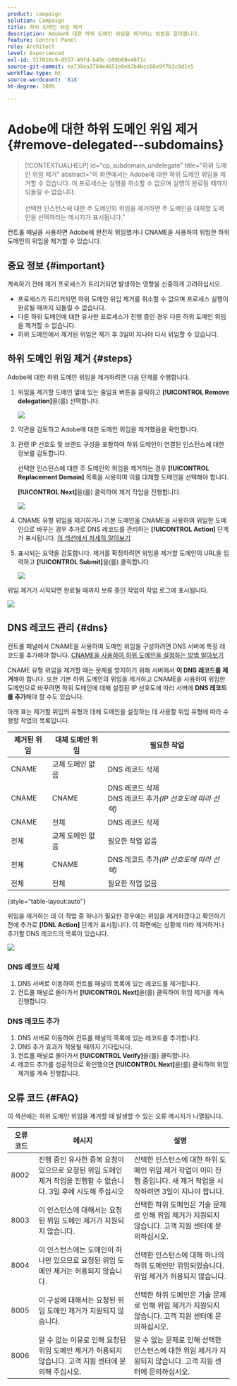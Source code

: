 ```yaml
---
product: campaign
solution: Campaign
title: 하위 도메인 위임 제거
description: Adobe에 대한 하위 도메인 위임을 제거하는 방법을 알아봅니다.
feature: Control Panel
role: Architect
level: Experienced
exl-id: 517818c9-8557-49fd-b49c-b98b60e48f1c
source-git-commit: ea738ea3764e4651e0eb7b4bcc68a9f7b3c8d1e5
workflow-type: ht
source-wordcount: '818'
ht-degree: 100%

---
```


# Adobe에 대한 하위 도메인 위임 제거 {#remove-delegated--subdomains}

>[!CONTEXTUALHELP]
>id="cp_subdomain_undelegate"
>title="하위 도메인 위임 제거"
>abstract="이 화면에서는 Adobe에 대한 하위 도메인 위임을 제거할 수 있습니다. 이 프로세스는 실행을 취소할 수 없으며 실행이 완료될 때까지 되돌릴 수 없습니다.<br><br>선택한 인스턴스에 대한 주 도메인의 위임을 제거하면 주 도메인을 대체할 도메인을 선택하라는 메시지가 표시됩니다."

컨트롤 패널을 사용하면 Adobe에 완전히 위임했거나 CNAME을 사용하여 위임한 하위 도메인의 위임을 제거할 수 있습니다.

## 중요 정보 {#important}

계속하기 전에 제거 프로세스가 트리거되면 발생하는 영향을 신중하게 고려하십시오.

* 프로세스가 트리거되면 하위 도메인 위임 제거를 취소할 수 없으며 프로세스 실행이 완료될 때까지 되돌릴 수 없습니다.
* 다른 하위 도메인에 대한 유사한 프로세스가 진행 중인 경우 다른 하위 도메인 위임을 제거할 수 없습니다.
* 하위 도메인에서 제거된 위임은 제거 후 3일이 지나야 다시 위임할 수 있습니다.

## 하위 도메인 위임 제거 {#steps}

Adobe에 대한 하위 도메인 위임을 제거하려면 다음 단계를 수행합니다.

1. 위임을 제거할 도메인 옆에 있는 줄임표 버튼을 클릭하고 **[!UICONTROL Remove delegation]**&#x200B;을(를) 선택합니다.

   ![](assets/undelegate-subdomain.png)

1. 약관을 검토하고 Adobe에 대한 도메인 위임을 제거했음을 확인합니다.

1. 관련 IP 선호도 및 브랜드 구성을 포함하여 하위 도메인이 연결된 인스턴스에 대한 정보를 검토합니다.

   선택한 인스턴스에 대한 주 도메인의 위임을 제거하는 경우 **[!UICONTROL Replacement Domain]** 목록을 사용하여 이를 대체할 도메인을 선택해야 합니다.

    **[!UICONTROL Next]**&#x200B;을(를) 클릭하여 제거 작업을 진행합니다.

   ![](assets/undelegate-subdomain-details.png)

1. CNAME 유형 위임을 제거하거나 기본 도메인을 CNAME을 사용하여 위임한 도메인으로 바꾸는 경우 추가로 DNS 레코드를 관리하는 **[!UICONTROL Action]** 단계가 표시됩니다. [이 섹션에서 자세히 알아보기](#dns)

1. 표시되는 요약을 검토합니다. 제거를 확정하려면 위임을 제거할 도메인의 URL을 입력하고 **[!UICONTROL Submit]**&#x200B;을(를) 클릭합니다.

   ![](assets/undelegate-submit.png)

위임 제거가 시작되면 완료될 때까지 보류 중인 작업이 작업 로그에 표시됩니다.

![](assets/undelegate-job.png)

## DNS 레코드 관리 {#dns}

컨트롤 패널에서 CNAME을 사용하여 도메인 위임을 구성하려면 DNS 서버에 특정 레코드를 추가해야 합니다. [CNAME을 사용하여 하위 도메인을 설정하는 방법 알아보기](setting-up-new-subdomain.md#use-cnames)

CNAME 유형 위임을 제거할 때는 문제를 방지하기 위해 서버에서 **이 DNS 레코드를 제거**&#x200B;해야 합니다. 또한 기본 하위 도메인의 위임을 제거하고 CNAME을 사용하여 위임한 도메인으로 바꾸려면 하위 도메인에 대해 설정된 IP 선호도에 따라 서버에 **DNS 레코드를 추가**&#x200B;해야 할 수도 있습니다. 

아래 표는 제거할 위임의 유형과 대체 도메인을 설정하는 데 사용할 위임 유형에 따라 수행할 작업의 목록입니다.

| 제거된 위임 | 대체 도메인 위임 | 필요한 작업 |
|  ---  |  ---  |  ---  |
| CNAME | 교체 도메인 없음 | DNS 레코드 삭제 |
| CNAME | CNAME | DNS 레코드 삭제<br/>DNS 레코드 추가&#x200B;*(IP 선호도에 따라 선택)* |
| CNAME | 전체 | DNS 레코드 삭제 |
| 전체 | 교체 도메인 없음 | 필요한 작업 없음 |
| 전체 | CNAME | DNS 레코드 추가&#x200B;*(IP 선호도에 따라 선택)* |
| 전체 | 전체 | 필요한 작업 없음 |

{style="table-layout:auto"}

위임을 제거하는 데 이 작업 중 하나가 필요한 경우에는 위임을 제거하겠다고 확인하기 전에 추가로 **[!DNL Action]** 단계가 표시됩니다. 이 화면에는 상황에 따라 제거하거나 추가할 DNS 레코드의 목록이 있습니다.

![](assets/action-step.png)

### DNS 레코드 삭제

1. DNS 서버로 이동하여 컨트롤 패널의 목록에 있는 레코드를 제거합니다.
1. 컨트롤 패널로 돌아가서 **[!UICONTROL Next]**&#x200B;을(를) 클릭하여 위임 제거를 계속 진행합니다.

### DNS 레코드 추가

1. DNS 서버로 이동하여 컨트롤 패널의 목록에 있는 레코드를 추가합니다.
1. DNS 추가 효과가 적용될 때까지 기다립니다.
1. 컨트롤 패널로 돌아가서 **[!UICONTROL Verify]**&#x200B;을(를) 클릭합니다.
1. 레코드 추가를 성공적으로 확인했으면 **[!UICONTROL Next]**&#x200B;을(를) 클릭하여 위임 제거를 계속 진행합니다.

## 오류 코드 {#FAQ}

이 섹션에는 하위 도메인 위임을 제거할 때 발생할 수 있는 오류 메시지가 나열됩니다.

| 오류 코드 | 메시지 | 설명 |
|  ---  |  ---  |  ---  |
| 8002 | 진행 중인 유사한 중복 요청이 있으므로 요청된 위임 도메인 제거 작업을 진행할 수 없습니다. 3일 후에 시도해 주십시오 | 선택한 인스턴스에 대한 하위 도메인 위임 제거 작업이 이미 진행 중입니다. 새 제거 작업을 시작하려면 3일이 지나야 합니다. |
| 8003 | 이 인스턴스에 대해서는 요청된 위임 도메인 제거가 지원되지 않습니다. | 선택한 하위 도메인은 기술 문제로 인해 위임 제거가 지원되지 않습니다. 고객 지원 센터에 문의하십시오. |
| 8004 | 이 인스턴스에는 도메인이 하나만 있으므로 요청된 위임 도메인 제거는 허용되지 않습니다. | 선택한 인스턴스에 대해 하나의 하위 도메인만 위임되었습니다. 위임 제거가 허용되지 않습니다. |
| 8005 | 이 구성에 대해서는 요청된 위임 도메인 제거가 지원되지 않습니다. | 선택한 하위 도메인은 기술 문제로 인해 위임 제거가 지원되지 않습니다. 고객 지원 센터에 문의하십시오. |
| 8006 | 알 수 없는 이유로 인해 요청된 위임 도메인 제거가 허용되지 않습니다. 고객 지원 센터에 문의해 주십시오. | 알 수 없는 문제로 인해 선택한 인스턴스에 대한 위임 제거가 지원되지 않습니다. 고객 지원 센터에 문의하십시오. |
